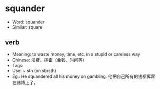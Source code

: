 # squander

- Word: squander
- Similar: square

## verb

- Meaning: to waste money, time, etc. in a stupid or careless way
- Chinese: 浪费，挥霍（金钱、时间等）
- Tags: 
- Use: ~ sth (on sb/sth)
- Eg.: He squandered all his money on gambling. 他把自己所有的钱都挥霍在赌博上了。


